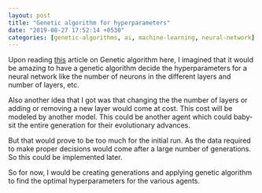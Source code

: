 ```yaml
---
layout: post
title: "Genetic algorithm for hyperparameters"
date: "2019-08-27 17:52:14 +0530"
categories: [genetic-algorithms, ai, machine-learning, neural-network]
---
```



Upon reading [this](https://towardsdatascience.com/gas-and-nns-6a41f1e8146d) article on Genetic algorithm here, I imagined that it would be amazing to have a genetic algorithm decide the hyperparameters for a neural network like the number of neurons in the different layers and number of layers, etc.

Also another idea that I got was that changing the the number of layers or adding or removing a new layer would come at cost. This cost will be modeled by another model. This could be another agent which could baby-sit the entire generation for their evolutionary advances.

But that would prove to be too much for the initial run. As the data required to make proper decisions would come after a large number of generations. So this could be implemented later.

So for now, I would be creating generations and applying genetic algorithm to find the optimal hyperparameters for the various agents.
